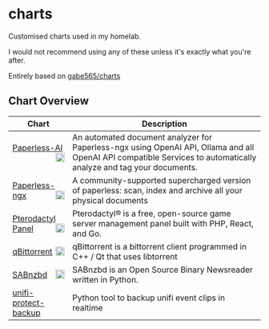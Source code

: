# charts

Customised charts used in my homelab.

I would not recommend using any of these unless it's exactly what you're after.

Entirely based on [gabe565/charts](https://github.com/gabe565/charts)
## Chart Overview

| Chart | Description |
| ----- | ----------- |
| [Paperless-AI <img src='https://clusterzx.github.io/paperless-ai/ppai_icon.png' alt='paperless-ai icon' width='18px' align='right' loading='lazy'>](charts/paperless-ai/) | An automated document analyzer for Paperless-ngx using OpenAI API, Ollama and all OpenAI API compatible Services to automatically analyze and tag your documents. |
| [Paperless-ngx <img src='https://raw.githubusercontent.com/paperless-ngx/paperless-ngx/b948750/src-ui/src/assets/logo-notext.svg' alt='paperless-ngx icon' width='18px' align='right' loading='lazy'>](charts/paperless-ngx/) | A community-supported supercharged version of paperless: scan, index and archive all your physical documents |
| [Pterodactyl Panel <img src='https://pterodactyl.io/logos/pterry.svg' alt='pterodactyl-panel icon' width='18px' align='right' loading='lazy'>](charts/pterodactyl-panel/) | Pterodactyl® is a free, open-source game server management panel built with PHP, React, and Go. |
| [qBittorrent <img src='https://avatars.githubusercontent.com/u/2131270' alt='qbittorrent icon' width='18px' align='right' loading='lazy'>](charts/qbittorrent/) | qBittorrent is a bittorrent client programmed in C++ / Qt that uses libtorrent |
| [SABnzbd <img src='https://avatars.githubusercontent.com/u/960698' alt='sabnzbd icon' width='18px' align='right' loading='lazy'>](charts/sabnzbd/) | SABnzbd is an Open Source Binary Newsreader written in Python. |
| [unifi-protect-backup ](charts/unifi-protect-backup/) | Python tool to backup unifi event clips in realtime |
